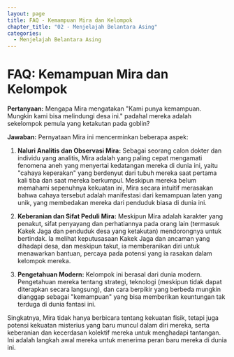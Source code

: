 ```yaml
---
layout: page
title: FAQ - Kemampuan Mira dan Kelompok
chapter_title: "02 - Menjelajah Belantara Asing"
categories:
  - Menjelajah Belantara Asing
---
```

# FAQ: Kemampuan Mira dan Kelompok

**Pertanyaan:** Mengapa Mira mengatakan "Kami punya kemampuan. Mungkin kami bisa melindungi desa ini." padahal mereka adalah sekelompok pemula yang ketakutan pada goblin?

**Jawaban:** Pernyataan Mira ini mencerminkan beberapa aspek:

1.  **Naluri Analitis dan Observasi Mira:** Sebagai seorang calon dokter dan individu yang analitis, Mira adalah yang paling cepat mengamati fenomena aneh yang menyertai kedatangan mereka di dunia ini, yaitu "cahaya keperakan" yang berdenyut dari tubuh mereka saat pertama kali tiba dan saat mereka berkumpul. Meskipun mereka belum memahami sepenuhnya kekuatan ini, Mira secara intuitif merasakan bahwa cahaya tersebut adalah manifestasi dari kemampuan laten yang unik, yang membedakan mereka dari penduduk biasa di dunia ini.

2.  **Keberanian dan Sifat Peduli Mira:** Meskipun Mira adalah karakter yang penakut, sifat penyayang dan perhatiannya pada orang lain (termasuk Kakek Jaga dan penduduk desa yang ketakutan) mendorongnya untuk bertindak. Ia melihat keputusasaan Kakek Jaga dan ancaman yang dihadapi desa, dan meskipun takut, ia memberanikan diri untuk menawarkan bantuan, percaya pada potensi yang ia rasakan dalam kelompok mereka.

3.  **Pengetahuan Modern:** Kelompok ini berasal dari dunia modern. Pengetahuan mereka tentang strategi, teknologi (meskipun tidak dapat diterapkan secara langsung), dan cara berpikir yang berbeda mungkin dianggap sebagai "kemampuan" yang bisa memberikan keuntungan tak terduga di dunia fantasi ini.

Singkatnya, Mira tidak hanya berbicara tentang kekuatan fisik, tetapi juga potensi kekuatan misterius yang baru muncul dalam diri mereka, serta keberanian dan kecerdasan kolektif mereka untuk menghadapi tantangan. Ini adalah langkah awal mereka untuk menerima peran baru mereka di dunia ini.
